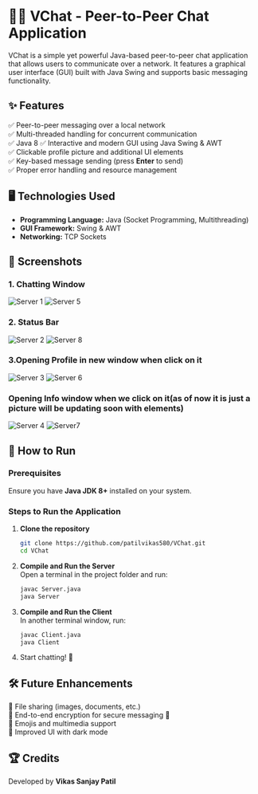 # 📲📲 VChat - Peer-to-Peer Chat Application  

VChat is a simple yet powerful Java-based peer-to-peer chat application that allows users to communicate over a network. It features a graphical user interface (GUI) built with Java Swing and supports basic messaging functionality.

## ✨ Features  
✅ Peer-to-peer messaging over a local network  
✅ Multi-threaded handling for concurrent communication  
✅ Java 8
✅ Interactive and modern GUI using Java Swing & AWT  
✅ Clickable profile picture and additional UI elements  
✅ Key-based message sending (press **Enter** to send)  
✅ Proper error handling and resource management  

## 🖥️ Technologies Used  
- **Programming Language:** Java (Socket Programming, Multithreading)  
- **GUI Framework:** Swing & AWT  
- **Networking:** TCP Sockets  

## 📸 Screenshots  
### 1. Chatting Window 
![Server 1](https://github.com/patilvikas580/V-chat-peer-to-peer-chatting-application-using-Java/assets/84447249/24825a7e-5478-42c5-994a-d83060655854)
![Server 5](https://github.com/patilvikas580/V-chat-peer-to-peer-chatting-application-using-Java/assets/84447249/42d5b9ba-ca35-4be1-ae5a-0778287048d8)
### 2. Status Bar
![Server 2](https://github.com/patilvikas580/V-chat-peer-to-peer-chatting-application-using-Java/assets/84447249/37a622e7-a50c-4872-aec1-edb2a1fbc7fe)
![Server 8](https://github.com/patilvikas580/V-chat-peer-to-peer-chatting-application-using-Java/assets/84447249/f04d226a-e7f1-4221-9cc0-bcce0d771902)
### 3.Opening Profile in new window when click on it
![Server 3](https://github.com/patilvikas580/V-chat-peer-to-peer-chatting-application-using-Java/assets/84447249/9a433ab0-ce58-4182-be82-e5b8f3ba8306)
![Server 6](https://github.com/patilvikas580/V-chat-peer-to-peer-chatting-application-using-Java/assets/84447249/a2024bc2-375a-47e7-b6f7-45a697081fe8)
### Opening Info window when we click on it(as of now it is just a picture will be updating soon with elements)
![Server 4](https://github.com/patilvikas580/V-chat-peer-to-peer-chatting-application-using-Java/assets/84447249/5fec6bac-bb03-46c9-aa9c-c9103d1b8a6d)
![Server7](https://github.com/patilvikas580/V-chat-peer-to-peer-chatting-application-using-Java/assets/84447249/2270c201-f91d-4e55-9b98-c3ad1952a45b)


## 🚀 How to Run  

### Prerequisites  
Ensure you have **Java JDK 8+** installed on your system.  

### Steps to Run the Application  

1. **Clone the repository**  
   ```bash
   git clone https://github.com/patilvikas580/VChat.git
   cd VChat
   ```
2. **Compile and Run the Server**  
   Open a terminal in the project folder and run:  
   ```bash
   javac Server.java
   java Server
   ```
3. **Compile and Run the Client**  
   In another terminal window, run:  
   ```bash
   javac Client.java
   java Client
   ```
4. Start chatting! 🎉  

## 🛠️ Future Enhancements  
🔹 File sharing (images, documents, etc.)  
🔹 End-to-end encryption for secure messaging 🔐  
🔹 Emojis and multimedia support  
🔹 Improved UI with dark mode  

## 🏆 Credits  
Developed by **Vikas Sanjay Patil**  







